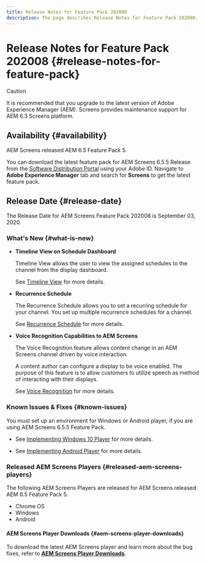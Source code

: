 ```yaml
---
title: Release Notes for Feature Pack 202008
description: The page describes Release Notes for Feature Pack 202008.
---
```


# Release Notes for Feature Pack 202008 {#release-notes-for-feature-pack}

>[!CAUTION]
>
>It is recommended that you upgrade to the latest version of Adobe Experience Manager (AEM). Screens provides maintenance support for AEM 6.3 Screens platform.

## Availability {#availability}

AEM Screens released AEM 6.5 Feature Pack 5.

You can download the latest feature pack for AEM Screens 6.5.5 Release from the [Software Distribution Portal](https://experience.adobe.com/#/downloads/content/software-distribution/en/aem.html) using your Adobe ID. Navigate to **Adobe Experience Manager** tab and search for **Screens** to get the latest feature pack.

## Release Date {#release-date}

The Release Date for AEM Screens Feature Pack 202008 is September 03, 2020.

### What's New {#what-is-new}

* **Timeline View on Schedule Dashboard**

   Timeline View allows the user to view the assigned schedules to the channel from the display dashboard.

   See [Timeline View](/help/user-guide/channel-assignment-latest-fp.md#timeline-view) for more details.

* **Recurrence Schedule**

   The Recurrence Schedule allows you to set a recurring schedule for your channel. You set up multiple recurrence schedules for a channel.

   See [Recurrence Schedule](/help/user-guide/channel-assignment-latest-fp.md#recurrence-schedule) for more details.

* **Voice Recognition Capabilities to AEM Screens**

   The Voice Recognition feature allows content change in an AEM Screens channel driven by voice interaction.

   A content author can configure a display to be voice enabled. The purpose of this feature is to allow customers to utilize speech as method of interacting with their displays.

   See [Voice Recognition](voice-recognition.md) for more details.

### Known Issues & Fixes {#known-issues}

You must set up an environment for Windows or Android player, if you are using AEM Screens 6.5.5 Feature Pack.

* See [Implementing Windows 10 Player](implementing-windows-player.md#fp-environment-setup) for more details.

* See [Implementing Android Player](implementing-android-player.md#fp-environment-setup) for more details.

### Released AEM Screens Players {#released-aem-screens-players}

The following AEM Screens Players are released for AEM Screens released AEM 6.5 Feature Pack 5.

* Chrome OS
* Windows
* Android

#### AEM Screens Player Downloads  {#aem-screens-player-downloads}

To download the latest AEM Screens player and learn more about the bug fixes, refer to **[AEM Screens Player Downloads](https://download.macromedia.com/screens/)**.
